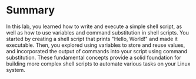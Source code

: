 # Summary

In this lab, you learned how to write and execute a simple shell script, as well as how to use variables and command substitution in shell scripts. You started by creating a shell script that prints "Hello, World!" and made it executable. Then, you explored using variables to store and reuse values, and incorporated the output of commands into your script using command substitution. These fundamental concepts provide a solid foundation for building more complex shell scripts to automate various tasks on your Linux system.

